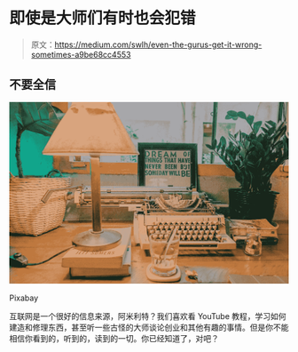 # 即使是大师们有时也会犯错

> 原文：<https://medium.com/swlh/even-the-gurus-get-it-wrong-sometimes-a9be68cc4553>

## 不要全信

![](img/a4fafe65f5b7c571cdaee937d3c9cf3f.png)

Pixabay

互联网是一个很好的信息来源，阿米利特？我们喜欢看 YouTube 教程，学习如何建造和修理东西，甚至听一些古怪的大师谈论创业和其他有趣的事情。但是你不能相信你看到的，听到的，读到的一切。你已经知道了，对吧？
